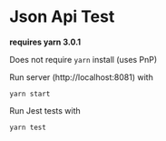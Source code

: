 # Json Api Test

**requires yarn 3.0.1**

Does not require `yarn` install (uses PnP)

Run server (http://localhost:8081) with
```
yarn start
```

Run Jest tests with
```
yarn test 
```